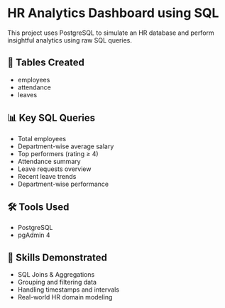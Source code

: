 # HR Analytics Dashboard using SQL

This project uses PostgreSQL to simulate an HR database and perform insightful analytics using raw SQL queries.

## 💼 Tables Created
- employees
- attendance
- leaves

## 📊 Key SQL Queries
- Total employees
- Department-wise average salary
- Top performers (rating ≥ 4)
- Attendance summary
- Leave requests overview
- Recent leave trends
- Department-wise performance

## 🛠 Tools Used
- PostgreSQL
- pgAdmin 4

## 📌 Skills Demonstrated
- SQL Joins & Aggregations
- Grouping and filtering data
- Handling timestamps and intervals
- Real-world HR domain modeling
